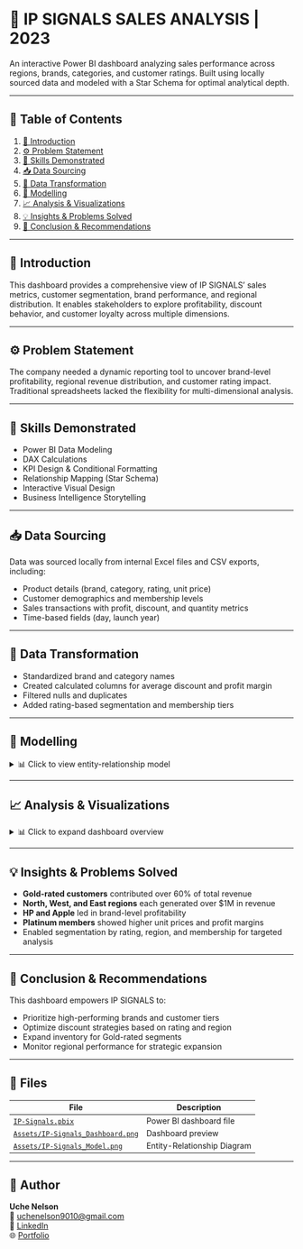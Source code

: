 # 📡 IP SIGNALS SALES ANALYSIS | 2023

An interactive Power BI dashboard analyzing sales performance across regions, brands, categories, and customer ratings. Built using locally sourced data and modeled with a Star Schema for optimal analytical depth.

---

## 🧩 Table of Contents
1. [📘 Introduction](#-introduction)
2. [⚙️ Problem Statement](#-problem-statement)
3. [🧠 Skills Demonstrated](#-skills-demonstrated)
4. [📥 Data Sourcing](#-data-sourcing)
5. [🔄 Data Transformation](#-data-transformation)
6. [🧩 Modelling](#-modelling)
7. [📈 Analysis & Visualizations](#-analysis--visualizations)
8. [💡 Insights & Problems Solved](#-insights--problems-solved)
9. [🧾 Conclusion & Recommendations](#-conclusion--recommendations)

---

## 📘 Introduction
This dashboard provides a comprehensive view of IP SIGNALS’ sales metrics, customer segmentation, brand performance, and regional distribution. It enables stakeholders to explore profitability, discount behavior, and customer loyalty across multiple dimensions.

---

## ⚙️ Problem Statement
The company needed a dynamic reporting tool to uncover brand-level profitability, regional revenue distribution, and customer rating impact. Traditional spreadsheets lacked the flexibility for multi-dimensional analysis.

---

## 🧠 Skills Demonstrated
- Power BI Data Modeling  
- DAX Calculations  
- KPI Design & Conditional Formatting  
- Relationship Mapping (Star Schema)  
- Interactive Visual Design  
- Business Intelligence Storytelling  

---

## 📥 Data Sourcing
Data was sourced locally from internal Excel files and CSV exports, including:
- Product details (brand, category, rating, unit price)  
- Customer demographics and membership levels  
- Sales transactions with profit, discount, and quantity metrics  
- Time-based fields (day, launch year)

---

## 🔄 Data Transformation
- Standardized brand and category names  
- Created calculated columns for average discount and profit margin  
- Filtered nulls and duplicates  
- Added rating-based segmentation and membership tiers

---

## 🧩 Modelling
<details>
<summary>📊 Click to view entity-relationship model</summary>

**Data Model Type:** ⭐ **Star Schema**

**Fact Table:**
- `Sales`: channel, customer_id, product_id, quantity, discount, profit, rating, day  

**Dimension Tables:**
- `Customer`: age, gender, region, membership, preferred category  
- `Product`: brand, category, launch year, unit price, rating, supplier  

**Relationships:**
- `Customer.customer_id` → `Sales.customer_id`  
- `Product.product_id` → `Sales.product_id`  

📷 ![View Screenshot](./Assets/IP-Signals_Model.png)
</details>

---

## 📈 Analysis & Visualizations
<details>
<summary>📊 Click to expand dashboard overview</summary>

**Top KPIs:**
- Unit Price: $4.68K  
- Discount: 0.65  
- Profit: $1.017K  
- Sales: 7K  

**Visuals Include:**
- Rating by Revenue: Pie chart (Gold, Silver, Bronze)  
- Rating & Profit by Brand: Bar chart (HP, Apple, Canon, JBL, etc.)  
- Region by Revenue: Pie chart (North, West, East, South)  
- Detailed Sales Table: Region, Category, Membership, Rating, Profit, Customers  

📷 ![View Screenshot](./Assets/IP-Signals_Dashboard.png)
</details>

---

## 💡 Insights & Problems Solved
- **Gold-rated customers** contributed over 60% of total revenue  
- **North, West, and East regions** each generated over $1M in revenue  
- **HP and Apple** led in brand-level profitability  
- **Platinum members** showed higher unit prices and profit margins  
- Enabled segmentation by rating, region, and membership for targeted analysis

---

## 🧾 Conclusion & Recommendations
This dashboard empowers IP SIGNALS to:
- Prioritize high-performing brands and customer tiers  
- Optimize discount strategies based on rating and region  
- Expand inventory for Gold-rated segments  
- Monitor regional performance for strategic expansion  

---

## 📂 Files

| File | Description |
|------|-------------|
| [`IP-Signals.pbix`](./IP-Signals.pbix) | Power BI dashboard file |
| [`Assets/IP-Signals_Dashboard.png`](./Assets/IP-Signals_Dashboard.png) | Dashboard preview |
| [`Assets/IP-Signals_Model.png`](./Assets/IP-Signals_Model.png) | Entity-Relationship Diagram |

---

## 💬 Author

**Uche Nelson**  
📧 [uchenelson9010@gmail.com](mailto:uchenelson9010@gmail.com)  
🔗 [LinkedIn](https://www.linkedin.com/in/uche-chukwuemeka-nelson/)  
🌐 [Portfolio](https://datascienceportfol.io/UcheNelson)
